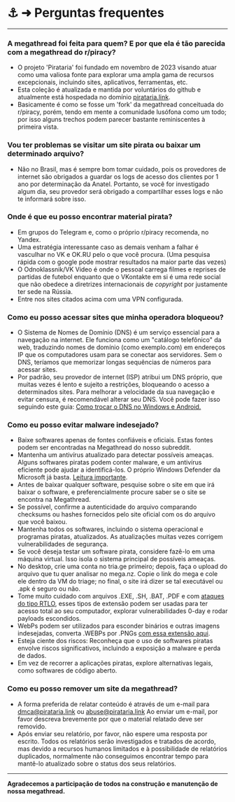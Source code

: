 # ⚓️ ➜ Perguntas frequentes

---

### A megathread foi feita para quem? E por que ela é tão parecida com a megathread do r/piracy?

- O projeto 'Pirataria' foi fundado em novembro de 2023 visando atuar como uma valiosa fonte para explorar uma ampla gama de recursos excepcionais, incluindo sites, aplicativos, ferramentas, etc.
- Esta coleção é atualizada e mantida por voluntários do github e atualmente está hospedada no domínio [pirataria.link](https://pirataria.link).
- Basicamente é como se fosse um 'fork' da megathread conceituada do r/piracy, porém, tendo em mente a comunidade lusófona como um todo; por isso alguns trechos podem parecer bastante reminiscentes à primeira vista.

### Vou ter problemas se visitar um site pirata ou baixar um determinado arquivo?

- Não no Brasil, mas é sempre bom tomar cuidado, pois os provedores de internet são obrigados a guardar os logs de acesso dos clientes por 1 ano por determinação da Anatel. Portanto, se você for investigado algum dia, seu provedor será obrigado a compartilhar esses logs e não te informará sobre isso.

### Onde é que eu posso encontrar material pirata?

- Em grupos do Telegram e, como o próprio r/piracy recomenda, no Yandex.
- Uma estratégia interessante caso as demais venham a falhar é vasculhar no VK e OK.RU pelo o que você procura. (Uma pesquisa rápida com o google pode mostrar resultados na maior parte das vezes)
- O Odnoklassnik/VK Video é onde o pessoal carrega filmes e reprises de partidas de futebol enquanto que o VKontakte em si é uma rede social que não obedece a diretrizes internacionais de _copyright_ por justamente ter sede na Rússia.
- Entre nos sites citados acima com uma VPN configurada.

### Como eu posso acessar sites que minha operadora bloqueou?

- O Sistema de Nomes de Domínio (DNS) é um serviço essencial para a navegação na internet. Ele funciona como um "catálogo telefônico" da web, traduzindo nomes de domínio (como exemplo.com) em endereços IP que os computadores usam para se conectar aos servidores. Sem o DNS, teríamos que memorizar longas sequências de números para acessar sites.
- Por padrão, seu provedor de internet (ISP) atribui um DNS próprio, que muitas vezes é lento e sujeito a restrições, bloqueando o acesso a determinados sites. Para melhorar a velocidade da sua navegação e evitar censura, é recomendável alterar seu DNS. Você pode fazer isso seguindo este guia: [Como trocar o DNS no Windows e Android.](/guias/dns)

### Como eu posso evitar malware indesejado?

- Baixe softwares apenas de fontes confiáveis e oficiais. Estas fontes podem ser encontradas na Megathread do nosso subreddit.
- Mantenha um antivírus atualizado para detectar possíveis ameaças. Alguns softwares piratas podem conter malware, e um antivírus eficiente pode ajudar a identificá-los. O próprio Windows Defender da Microsoft já basta. [Leitura importante](/util/antivírus).
- Antes de baixar qualquer software, pesquise sobre o site em que irá baixar o software, e preferencialmente procure saber se o site se encontra na Megathread.
- Se possível, confirme a autenticidade do arquivo comparando checksums ou hashes fornecidos pelo site oficial com os do arquivo que você baixou.
- Mantenha todos os softwares, incluindo o sistema operacional e programas piratas, atualizados. As atualizações muitas vezes corrigem vulnerabilidades de segurança.
- Se você deseja testar um software pirata, considere fazê-lo em uma máquina virtual. Isso isola o sistema principal de possíveis ameaças.
- No desktop, crie uma conta no tria.ge primeiro; depois, faça o upload do arquivo que tu quer analisar no mega.nz. Copie o link do mega e cole ele dentro da VM do triage; no final, o site irá dizer se tal executável ou .apk é seguro ou não.
- Tome muito cuidado com arquivos .EXE, .SH, .BAT, .PDF e com [ataques do tipo RTLO](https://www.reddit.com/r/linuxquestions/comments/124984c/how_does_one_protect_themselves_from_the_rtloltlo/?tl=pt-br), esses tipos de extensão podem ser usadas para ter acesso total ao seu computador, explorar vulnerabilidades 0-day e rodar payloads escondidos.
- WebPs podem ser utilizados para esconder binários e outras imagens indesejadas, converta .WEBPs por .PNGs [com essa extensão aqui](https://github.com/jscher2000/Save-webP-as-extension).
- Esteja ciente dos riscos: Reconheça que o uso de softwares piratas envolve riscos significativos, incluindo a exposição a malware e perda de dados.
- Em vez de recorrer a aplicações piratas, explore alternativas legais, como softwares de código aberto.

### Como eu posso remover um site da megathread?

- A forma preferida de relatar conteúdo é através de um e-mail para [dmca@pirataria.link](mailto:dmca@pirataria.link) ou [abuse@pirataria.link](mailto:abuse@pirataria.link) Ao enviar um e-mail, por favor descreva brevemente por que o material relatado deve ser removido.
- Após enviar seu relatório, por favor, não espere uma resposta por escrito. Todos os relatórios serão investigados e tratados de acordo, mas devido a recursos humanos limitados e à possibilidade de relatórios duplicados, normalmente não conseguimos encontrar tempo para mantê-lo atualizado sobre o status dos seus relatórios.

---

**Agradecemos a participação de todos na construção e manutenção de nossa megathread.**
